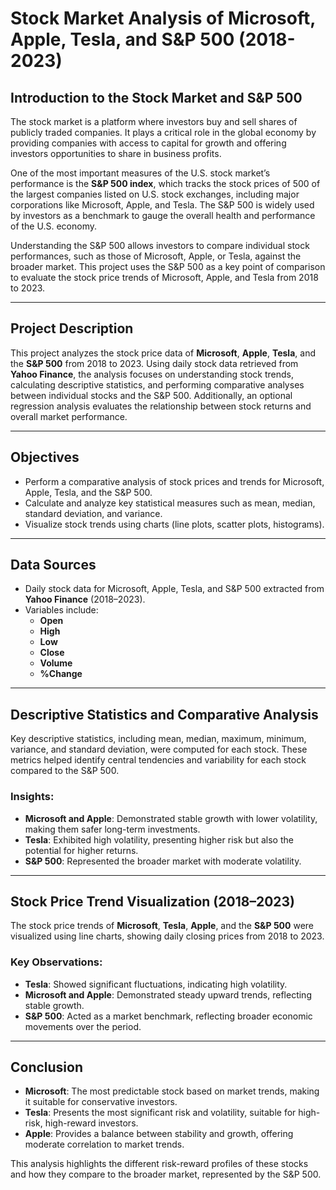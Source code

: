 # Stock Market Analysis of Microsoft, Apple, Tesla, and S&P 500 (2018-2023)

## Introduction to the Stock Market and S&P 500
The stock market is a platform where investors buy and sell shares of publicly traded companies. It plays a critical role in the global economy by providing companies with access to capital for growth and offering investors opportunities to share in business profits.

One of the most important measures of the U.S. stock market’s performance is the **S&P 500 index**, which tracks the stock prices of 500 of the largest companies listed on U.S. stock exchanges, including major corporations like Microsoft, Apple, and Tesla. The S&P 500 is widely used by investors as a benchmark to gauge the overall health and performance of the U.S. economy.

Understanding the S&P 500 allows investors to compare individual stock performances, such as those of Microsoft, Apple, or Tesla, against the broader market. This project uses the S&P 500 as a key point of comparison to evaluate the stock price trends of Microsoft, Apple, and Tesla from 2018 to 2023.

---

## Project Description
This project analyzes the stock price data of **Microsoft**, **Apple**, **Tesla**, and the **S&P 500** from 2018 to 2023. Using daily stock data retrieved from **Yahoo Finance**, the analysis focuses on understanding stock trends, calculating descriptive statistics, and performing comparative analyses between individual stocks and the S&P 500. Additionally, an optional regression analysis evaluates the relationship between stock returns and overall market performance.

---

## Objectives
- Perform a comparative analysis of stock prices and trends for Microsoft, Apple, Tesla, and the S&P 500.
- Calculate and analyze key statistical measures such as mean, median, standard deviation, and variance.
- Visualize stock trends using charts (line plots, scatter plots, histograms).

---

## Data Sources
- Daily stock data for Microsoft, Apple, Tesla, and S&P 500 extracted from **Yahoo Finance** (2018–2023).
- Variables include:
  - **Open**
  - **High**
  - **Low**
  - **Close**
  - **Volume**
  - **%Change**

---

## Descriptive Statistics and Comparative Analysis
Key descriptive statistics, including mean, median, maximum, minimum, variance, and standard deviation, were computed for each stock. These metrics helped identify central tendencies and variability for each stock compared to the S&P 500.

### Insights:
- **Microsoft and Apple**: Demonstrated stable growth with lower volatility, making them safer long-term investments.
- **Tesla**: Exhibited high volatility, presenting higher risk but also the potential for higher returns.
- **S&P 500**: Represented the broader market with moderate volatility.

---

## Stock Price Trend Visualization (2018–2023)
The stock price trends of **Microsoft**, **Tesla**, **Apple**, and the **S&P 500** were visualized using line charts, showing daily closing prices from 2018 to 2023.

### Key Observations:
- **Tesla**: Showed significant fluctuations, indicating high volatility.
- **Microsoft and Apple**: Demonstrated steady upward trends, reflecting stable growth.
- **S&P 500**: Acted as a market benchmark, reflecting broader economic movements over the period.

---

## Conclusion
- **Microsoft**: The most predictable stock based on market trends, making it suitable for conservative investors.
- **Tesla**: Presents the most significant risk and volatility, suitable for high-risk, high-reward investors.
- **Apple**: Provides a balance between stability and growth, offering moderate correlation to market trends.

This analysis highlights the different risk-reward profiles of these stocks and how they compare to the broader market, represented by the S&P 500.

